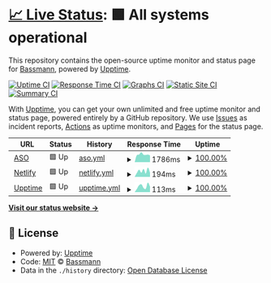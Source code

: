 # [📈 Live Status](https://Bassmann.github.io/uptime): <!--live status--> **🟩 All systems operational**

This repository contains the open-source uptime monitor and status page for [Bassmann](mstempl.netlify.app), powered by [Upptime](https://github.com/upptime/upptime).

[![Uptime CI](https://github.com/Bassmann/uptime/workflows/Uptime%20CI/badge.svg)](https://github.com/Bassmann/uptime/actions?query=workflow%3A%22Uptime+CI%22)
[![Response Time CI](https://github.com/Bassmann/uptime/workflows/Response%20Time%20CI/badge.svg)](https://github.com/Bassmann/uptime/actions?query=workflow%3A%22Response+Time+CI%22)
[![Graphs CI](https://github.com/Bassmann/uptime/workflows/Graphs%20CI/badge.svg)](https://github.com/Bassmann/uptime/actions?query=workflow%3A%22Graphs+CI%22)
[![Static Site CI](https://github.com/Bassmann/uptime/workflows/Static%20Site%20CI/badge.svg)](https://github.com/Bassmann/uptime/actions?query=workflow%3A%22Static+Site+CI%22)
[![Summary CI](https://github.com/Bassmann/uptime/workflows/Summary%20CI/badge.svg)](https://github.com/Bassmann/uptime/actions?query=workflow%3A%22Summary+CI%22)

With [Upptime](https://upptime.js.org), you can get your own unlimited and free uptime monitor and status page, powered entirely by a GitHub repository. We use [Issues](https://github.com/Bassmann/uptime/issues) as incident reports, [Actions](https://github.com/Bassmann/uptime/actions) as uptime monitors, and [Pages](https://Bassmann.github.io/uptime) for the status page.

<!--start: status pages-->
<!-- This summary is generated by Upptime (https://github.com/upptime/upptime) -->
<!-- Do not edit this manually, your changes will be overwritten -->
<!-- prettier-ignore -->
| URL | Status | History | Response Time | Uptime |
| --- | ------ | ------- | ------------- | ------ |
| <img alt="" src="https://icons.duckduckgo.com/ip3/www.asomuenchen.de.ico" height="13"> [ASO](https://www.asomuenchen.de) | 🟩 Up | [aso.yml](https://github.com/Bassmann/uptime/commits/HEAD/history/aso.yml) | <details><summary><img alt="Response time graph" src="./graphs/aso/response-time-week.png" height="20"> 1786ms</summary><br><a href="https://Bassmann.github.io/uptime/history/aso"><img alt="Response time 1922" src="https://img.shields.io/endpoint?url=https%3A%2F%2Fraw.githubusercontent.com%2FBassmann%2Fuptime%2FHEAD%2Fapi%2Faso%2Fresponse-time.json"></a><br><a href="https://Bassmann.github.io/uptime/history/aso"><img alt="24-hour response time 1252" src="https://img.shields.io/endpoint?url=https%3A%2F%2Fraw.githubusercontent.com%2FBassmann%2Fuptime%2FHEAD%2Fapi%2Faso%2Fresponse-time-day.json"></a><br><a href="https://Bassmann.github.io/uptime/history/aso"><img alt="7-day response time 1786" src="https://img.shields.io/endpoint?url=https%3A%2F%2Fraw.githubusercontent.com%2FBassmann%2Fuptime%2FHEAD%2Fapi%2Faso%2Fresponse-time-week.json"></a><br><a href="https://Bassmann.github.io/uptime/history/aso"><img alt="30-day response time 1852" src="https://img.shields.io/endpoint?url=https%3A%2F%2Fraw.githubusercontent.com%2FBassmann%2Fuptime%2FHEAD%2Fapi%2Faso%2Fresponse-time-month.json"></a><br><a href="https://Bassmann.github.io/uptime/history/aso"><img alt="1-year response time 1935" src="https://img.shields.io/endpoint?url=https%3A%2F%2Fraw.githubusercontent.com%2FBassmann%2Fuptime%2FHEAD%2Fapi%2Faso%2Fresponse-time-year.json"></a></details> | <details><summary><a href="https://Bassmann.github.io/uptime/history/aso">100.00%</a></summary><a href="https://Bassmann.github.io/uptime/history/aso"><img alt="All-time uptime 99.81%" src="https://img.shields.io/endpoint?url=https%3A%2F%2Fraw.githubusercontent.com%2FBassmann%2Fuptime%2FHEAD%2Fapi%2Faso%2Fuptime.json"></a><br><a href="https://Bassmann.github.io/uptime/history/aso"><img alt="24-hour uptime 100.00%" src="https://img.shields.io/endpoint?url=https%3A%2F%2Fraw.githubusercontent.com%2FBassmann%2Fuptime%2FHEAD%2Fapi%2Faso%2Fuptime-day.json"></a><br><a href="https://Bassmann.github.io/uptime/history/aso"><img alt="7-day uptime 100.00%" src="https://img.shields.io/endpoint?url=https%3A%2F%2Fraw.githubusercontent.com%2FBassmann%2Fuptime%2FHEAD%2Fapi%2Faso%2Fuptime-week.json"></a><br><a href="https://Bassmann.github.io/uptime/history/aso"><img alt="30-day uptime 98.39%" src="https://img.shields.io/endpoint?url=https%3A%2F%2Fraw.githubusercontent.com%2FBassmann%2Fuptime%2FHEAD%2Fapi%2Faso%2Fuptime-month.json"></a><br><a href="https://Bassmann.github.io/uptime/history/aso"><img alt="1-year uptime 99.84%" src="https://img.shields.io/endpoint?url=https%3A%2F%2Fraw.githubusercontent.com%2FBassmann%2Fuptime%2FHEAD%2Fapi%2Faso%2Fuptime-year.json"></a></details>
| <img alt="" src="https://icons.duckduckgo.com/ip3/mstempl.netlify.app.ico" height="13"> [Netlify](https://mstempl.netlify.app) | 🟩 Up | [netlify.yml](https://github.com/Bassmann/uptime/commits/HEAD/history/netlify.yml) | <details><summary><img alt="Response time graph" src="./graphs/netlify/response-time-week.png" height="20"> 194ms</summary><br><a href="https://Bassmann.github.io/uptime/history/netlify"><img alt="Response time 189" src="https://img.shields.io/endpoint?url=https%3A%2F%2Fraw.githubusercontent.com%2FBassmann%2Fuptime%2FHEAD%2Fapi%2Fnetlify%2Fresponse-time.json"></a><br><a href="https://Bassmann.github.io/uptime/history/netlify"><img alt="24-hour response time 157" src="https://img.shields.io/endpoint?url=https%3A%2F%2Fraw.githubusercontent.com%2FBassmann%2Fuptime%2FHEAD%2Fapi%2Fnetlify%2Fresponse-time-day.json"></a><br><a href="https://Bassmann.github.io/uptime/history/netlify"><img alt="7-day response time 194" src="https://img.shields.io/endpoint?url=https%3A%2F%2Fraw.githubusercontent.com%2FBassmann%2Fuptime%2FHEAD%2Fapi%2Fnetlify%2Fresponse-time-week.json"></a><br><a href="https://Bassmann.github.io/uptime/history/netlify"><img alt="30-day response time 270" src="https://img.shields.io/endpoint?url=https%3A%2F%2Fraw.githubusercontent.com%2FBassmann%2Fuptime%2FHEAD%2Fapi%2Fnetlify%2Fresponse-time-month.json"></a><br><a href="https://Bassmann.github.io/uptime/history/netlify"><img alt="1-year response time 222" src="https://img.shields.io/endpoint?url=https%3A%2F%2Fraw.githubusercontent.com%2FBassmann%2Fuptime%2FHEAD%2Fapi%2Fnetlify%2Fresponse-time-year.json"></a></details> | <details><summary><a href="https://Bassmann.github.io/uptime/history/netlify">100.00%</a></summary><a href="https://Bassmann.github.io/uptime/history/netlify"><img alt="All-time uptime 100.00%" src="https://img.shields.io/endpoint?url=https%3A%2F%2Fraw.githubusercontent.com%2FBassmann%2Fuptime%2FHEAD%2Fapi%2Fnetlify%2Fuptime.json"></a><br><a href="https://Bassmann.github.io/uptime/history/netlify"><img alt="24-hour uptime 100.00%" src="https://img.shields.io/endpoint?url=https%3A%2F%2Fraw.githubusercontent.com%2FBassmann%2Fuptime%2FHEAD%2Fapi%2Fnetlify%2Fuptime-day.json"></a><br><a href="https://Bassmann.github.io/uptime/history/netlify"><img alt="7-day uptime 100.00%" src="https://img.shields.io/endpoint?url=https%3A%2F%2Fraw.githubusercontent.com%2FBassmann%2Fuptime%2FHEAD%2Fapi%2Fnetlify%2Fuptime-week.json"></a><br><a href="https://Bassmann.github.io/uptime/history/netlify"><img alt="30-day uptime 100.00%" src="https://img.shields.io/endpoint?url=https%3A%2F%2Fraw.githubusercontent.com%2FBassmann%2Fuptime%2FHEAD%2Fapi%2Fnetlify%2Fuptime-month.json"></a><br><a href="https://Bassmann.github.io/uptime/history/netlify"><img alt="1-year uptime 100.00%" src="https://img.shields.io/endpoint?url=https%3A%2F%2Fraw.githubusercontent.com%2FBassmann%2Fuptime%2FHEAD%2Fapi%2Fnetlify%2Fuptime-year.json"></a></details>
| <img alt="" src="https://icons.duckduckgo.com/ip3/bassmann.github.io.ico" height="13"> [Upptime](https://bassmann.github.io/uptime/) | 🟩 Up | [upptime.yml](https://github.com/Bassmann/uptime/commits/HEAD/history/upptime.yml) | <details><summary><img alt="Response time graph" src="./graphs/upptime/response-time-week.png" height="20"> 113ms</summary><br><a href="https://Bassmann.github.io/uptime/history/upptime"><img alt="Response time 104" src="https://img.shields.io/endpoint?url=https%3A%2F%2Fraw.githubusercontent.com%2FBassmann%2Fuptime%2FHEAD%2Fapi%2Fupptime%2Fresponse-time.json"></a><br><a href="https://Bassmann.github.io/uptime/history/upptime"><img alt="24-hour response time 83" src="https://img.shields.io/endpoint?url=https%3A%2F%2Fraw.githubusercontent.com%2FBassmann%2Fuptime%2FHEAD%2Fapi%2Fupptime%2Fresponse-time-day.json"></a><br><a href="https://Bassmann.github.io/uptime/history/upptime"><img alt="7-day response time 113" src="https://img.shields.io/endpoint?url=https%3A%2F%2Fraw.githubusercontent.com%2FBassmann%2Fuptime%2FHEAD%2Fapi%2Fupptime%2Fresponse-time-week.json"></a><br><a href="https://Bassmann.github.io/uptime/history/upptime"><img alt="30-day response time 119" src="https://img.shields.io/endpoint?url=https%3A%2F%2Fraw.githubusercontent.com%2FBassmann%2Fuptime%2FHEAD%2Fapi%2Fupptime%2Fresponse-time-month.json"></a><br><a href="https://Bassmann.github.io/uptime/history/upptime"><img alt="1-year response time 115" src="https://img.shields.io/endpoint?url=https%3A%2F%2Fraw.githubusercontent.com%2FBassmann%2Fuptime%2FHEAD%2Fapi%2Fupptime%2Fresponse-time-year.json"></a></details> | <details><summary><a href="https://Bassmann.github.io/uptime/history/upptime">100.00%</a></summary><a href="https://Bassmann.github.io/uptime/history/upptime"><img alt="All-time uptime 99.94%" src="https://img.shields.io/endpoint?url=https%3A%2F%2Fraw.githubusercontent.com%2FBassmann%2Fuptime%2FHEAD%2Fapi%2Fupptime%2Fuptime.json"></a><br><a href="https://Bassmann.github.io/uptime/history/upptime"><img alt="24-hour uptime 100.00%" src="https://img.shields.io/endpoint?url=https%3A%2F%2Fraw.githubusercontent.com%2FBassmann%2Fuptime%2FHEAD%2Fapi%2Fupptime%2Fuptime-day.json"></a><br><a href="https://Bassmann.github.io/uptime/history/upptime"><img alt="7-day uptime 100.00%" src="https://img.shields.io/endpoint?url=https%3A%2F%2Fraw.githubusercontent.com%2FBassmann%2Fuptime%2FHEAD%2Fapi%2Fupptime%2Fuptime-week.json"></a><br><a href="https://Bassmann.github.io/uptime/history/upptime"><img alt="30-day uptime 100.00%" src="https://img.shields.io/endpoint?url=https%3A%2F%2Fraw.githubusercontent.com%2FBassmann%2Fuptime%2FHEAD%2Fapi%2Fupptime%2Fuptime-month.json"></a><br><a href="https://Bassmann.github.io/uptime/history/upptime"><img alt="1-year uptime 100.00%" src="https://img.shields.io/endpoint?url=https%3A%2F%2Fraw.githubusercontent.com%2FBassmann%2Fuptime%2FHEAD%2Fapi%2Fupptime%2Fuptime-year.json"></a></details>

<!--end: status pages-->

[**Visit our status website →**](https://Bassmann.github.io/uptime)

## 📄 License

- Powered by: [Upptime](https://github.com/upptime/upptime)
- Code: [MIT](./LICENSE) © [Bassmann](mstempl.netlify.app)
- Data in the `./history` directory: [Open Database License](https://opendatacommons.org/licenses/odbl/1-0/)
